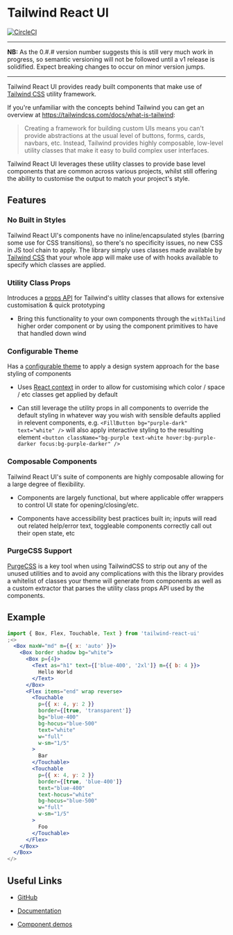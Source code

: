 # Tailwind React UI

[![CircleCI](https://circleci.com/gh/emortlock/tailwind-react-ui.svg?style=svg)](https://circleci.com/gh/emortlock/tailwind-react-ui)

---

**NB:** As the 0.#.# version number suggests this is still very much work in progress, so semantic versioning will not be followed until a v1 release is solidified. Expect breaking changes to occur on minor version jumps.

---

Tailwind React UI provides ready built components that make use of [Tailwind CSS](https://tailwindcss.com/) utility framework.

If you're unfamiliar with the concepts behind Tailwind you can get an overview at https://tailwindcss.com/docs/what-is-tailwind:

> Creating a framework for building custom UIs means you can't provide abstractions at the usual level of buttons, forms, cards, navbars, etc.
> Instead, Tailwind provides highly composable, low-level utility classes that make it easy to build complex user interfaces.

Tailwind React UI leverages these utility classes to provide base level components that are common across various projects, whilst still offering the ability to customise the output to match your project's style.

## Features

### No Built in Styles

Tailwind React UI's components have no inline/encapsulated styles (barring some use for CSS transitions), so there's no specificity issues, no new CSS in JS tool chain to apply. The library simply uses classes made available by [Tailwind CSS](https://tailwindcss.com/) that your whole app will make use of with hooks available to specify which classes are applied.

### Utility Class Props

Introduces a [props API](https://emortlock.github.io/tailwind-react-ui/#usage) for Tailwind's uitlity classes that allows for extensive customisation & quick prototyping

- Bring this functionality to your own components through the `withTailind` higher order component or by using the component primitives to have that handled down wind

### Configurable Theme

Has a [configurable theme](https://emortlock.github.io/tailwind-react-ui/#theming) to apply a design system approach for the base styling of components

- Uses [React context](https://reactjs.org/docs/context.html) in order to allow for customising which color / space / etc classes get applied by default

- Can still leverage the utility props in all components to override the default styling in whatever way you wish with sensible defaults applied in relevent components, e.g. `<FillButton bg="purple-dark" text="white" />` will also apply interactive styling to the resulting element `<button className="bg-purple text-white hover:bg-purple-darker focus:bg-purple-darker" />`

### Composable Components

Tailwind React UI's suite of components are highly composable allowing for a large degree of flexibility.

- Components are largely functional, but where applicable offer wrappers to control UI state for opening/closing/etc.

- Components have accessibility best practices built in; inputs will read out related help/error text, toggleable components correctly call out their open state, etc

### PurgeCSS Support

[PurgeCSS](https://github.com/FullHuman/purgecss) is a key tool when using TailwindCSS to strip out any of the unused utilities and to avoid any complications with this the library provides a whitelist of classes your theme will generate from components as well as a custom extractor that parses the utility class props API used by the components.

## Example

```jsx
import { Box, Flex, Touchable, Text } from 'tailwind-react-ui'
;<>
  <Box maxW="md" m={{ x: 'auto' }}>
    <Box border shadow bg="white">
      <Box p={4}>
        <Text as="h1" text={['blue-400', '2xl']} m={{ b: 4 }}>
          Hello World
        </Text>
      </Box>
      <Flex items="end" wrap reverse>
        <Touchable
          p={{ x: 4, y: 2 }}
          border={[true, 'transparent']}
          bg="blue-400"
          bg-hocus="blue-500"
          text="white"
          w="full"
          w-sm="1/5"
        >
          Bar
        </Touchable>
        <Touchable
          p={{ x: 4, y: 2 }}
          border={[true, 'blue-400']}
          text="blue-400"
          text-hocus="white"
          bg-hocus="blue-500"
          w="full"
          w-sm="1/5"
        >
          Foo
        </Touchable>
      </Flex>
    </Box>
  </Box>
</>
```

## Useful Links

- [GitHub](https://github.com/emortlock/tailwind-react-ui)

- [Documentation](https://emortlock.github.io/tailwind-react-ui/#documentation)

- [Component demos](https://emortlock.github.io/tailwind-react-ui/#utility-components)
